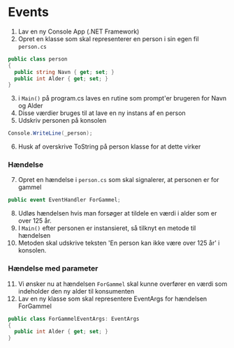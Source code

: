 # Events

1. Lav en ny Console App (.NET Framework)
2. Opret en klasse som skal representerer en person i sin egen fil `person.cs`
```c#
public class person
{
  public string Navn { get; set; }
  public int Alder { get; set; }
}
```
3. i `Main()` på program.cs laves en rutine som prompt'er brugeren for Navn og Alder
4. Disse værdier bruges til at lave en ny instans af en person
5. Udskriv personen på konsolen
```c#
Console.WriteLine(_person);
```
6. Husk af overskrive ToString på person klasse for at dette virker

### Hændelse
7. Opret en hændelse i `person.cs` som skal signalerer, at personen er for gammel
```c#
public event EventHandler ForGammel;
```
8. Udløs hændelsen hvis man forsøger at tildele en værdi i alder som er over 125 år.
9. I `Main()` efter personen er instansieret, så tilknyt en metode til hændelsen
10. Metoden skal udskrive teksten 'En person kan ikke være over 125 år' i konsolen.

### Hændelse med parameter
11. Vi ønsker nu at hændelsen `ForGammel` skal kunne overfører en værdi som indeholder den ny alder til konsumenten
11. Lav en ny klasse som skal representere EventArgs for hændelsen ForGammel
```c#
public class ForGammelEventArgs: EventArgs
{
  public int Alder { get; set; }
}
```

